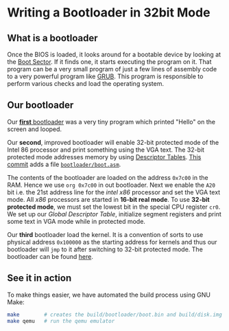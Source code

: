 # Writing a Bootloader in 32bit Mode

## What is a bootloader

Once the BIOS is loaded, it looks around for a bootable device by looking at the [Boot Sector](boot-sector). If it finds one, it starts executing the program on it. That program can be a very small program of just a few lines of assembly code to a very powerful program like [GRUB](https://wiki.osdev.org/GRUB). This program is responsible to perform various checks and load the operating system.


## Our bootloader

Our [**first** bootloader](https://github.com/coditva/Jazz/blob/df24113c45b520ae559ba338f3cdba2a3b655e3d/boot_hello.asm) was a very tiny program which printed "Hello" on the screen and looped.

Our **second**, improved bootloader will enable 32-bit protected mode of the Intel 86 processor and print something using the VGA text. The 32-bit protected mode addresses memory by using [Descriptor Tables](https://en.wikipedia.org/wiki/Global_Descriptor_Table). [This commit](https://github.com/coditva/Jazz/tree/725541095db3a620b3cfeae4819ae801e19bd9a1) adds a file [`bootloader/boot.asm`](https://github.com/coditva/Jazz/blob/725541095db3a620b3cfeae4819ae801e19bd9a1/bootloader/boot.asm).

The contents of the bootloader are loaded on the address `0x7c00` in the RAM. Hence we use `org 0x7c00` in out bootloader. Next we enable the `A20` bit i.e. the 21st address line for the _intel x86_ processor and set the VGA text mode. All _x86_ processors are started in **16-bit real mode**. To use **32-bit protected mode**, we must set the lowest bit in the special CPU register `cr0`. We set up our _Global Descriptor Table_, initialize segment registers and print some text in VGA mode while in protected mode.

Our **third** bootloader load the kernel. It is a convention of sorts to use physical address `0x100000` as the starting address for kernels and thus our bootloader will `jmp` to it after switching to 32-bit protected mode. The bootloader can be found [here]().


## See it in action
To make things easier, we have automated the build process using GNU Make:
```bash
make        # creates the build/bootloader/boot.bin and build/disk.img
make qemu   # run the qemu emulator
```

